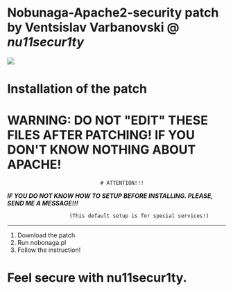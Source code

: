 # Nobunaga-Apache2-security patch by Ventsislav Varbanovski @ ***nu11secur1ty***
![](https://github.com/nu11secur1ty/Linux_hardening_and_security/blob/master/types/Apache/maxresdefault.jpg)

# Installation of the patch
# WARNING: DO NOT "EDIT" THESE FILES AFTER PATCHING! IF YOU DON'T KNOW NOTHING ABOUT APACHE!
                                  
                                  # ATTENTION!!!
                             
***IF YOU DO NOT KNOW HOW TO SETUP BEFORE INSTALLING. PLEASE, SEND ME A MESSAGE!!!***
   
                        (This default setup is for special services!)
--------------------------------------------------------------------------------------------
1. Download the patch 
2. Run nobonaga.pl
3. Follow the instruction!

# Feel secure with nu11secur1ty.
